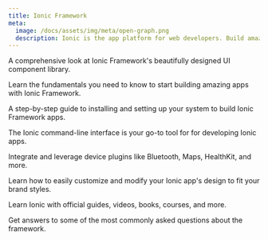 ```yaml
---
title: Ionic Framework
meta:
  image: /docs/assets/img/meta/open-graph.png
  description: Ionic is the app platform for web developers. Build amazing mobile, web, and desktop apps all with one shared code base and open web standards
---
```


<docs-cards>
  <docs-card header="Components" href="/docs/components" img="/docs/assets/icons/feature-guide-components-icon.png">
    <p>A comprehensive look at Ionic Framework's beautifully designed UI component library.</p>
  </docs-card>

  <docs-card header="Introduction" href="/docs/intro" icon="/docs/assets/icons/guide-introduction-icon.png">
    <p>Learn the fundamentals you need to know to start building amazing apps with Ionic Framework.</p>
  </docs-card>

  <docs-card header="Installation" href="/docs/installation/cli" icon="/docs/assets/icons/guide-installation-icon.png">
    <p>A step-by-step guide to installing and setting up your system to build Ionic Framework apps.</p>
  </docs-card>

  <docs-card header="CLI" href="/docs/cli" icon="/docs/assets/icons/guide-cli-icon.png">
    <p>The Ionic command-line interface is your go-to tool for for developing Ionic apps.</p>
  </docs-card>

  <docs-card header="Native APIs" href="/docs/native" icon="/docs/assets/icons/guide-nativeapis-icon.png">
    <p>Integrate and leverage device plugins like Bluetooth, Maps, HealthKit, and more.</p>
  </docs-card>

  <docs-card header="Theming" href="/docs/theming/basics" icon="/docs/assets/icons/guide-theming-icon.png">
    <p>Learn how to easily customize and modify your Ionic app's design to fit your brand styles.</p>
  </docs-card>

  <docs-card header="Resources" href="/docs/developer-resources/books" icon="/docs/assets/icons/guide-resources-icon.png">
    <p>Learn Ionic with official guides, videos, books, courses, and more.</p>
  </docs-card>

  <docs-card header="FAQ" href="/docs/faq/glossary" icon="/docs/assets/icons/guide-faq-icon.png">
    <p>Get answers to some of the most commonly asked questions about the framework.</p>
  </docs-card>
</docs-cards>